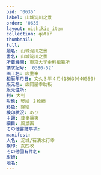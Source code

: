 ```yaml
---
pid: '0635'
label: 山城淀川之景
order: '0635'
layout: nishikie_item
collection: qatar
thumbnail: 
full: 
題名: 山城淀川之景
書名: 山城淀川之景
所蔵機関: 東京大学史料編纂所
請求記号: '0380-52'
画工名: 広重筆
和暦年月日: 文久３年４月(18630040550)
版元名: 広岡屋幸助板
版元住所: 
判: 大判
形態: 竪絵 ３枚続
彩色: 錦絵
検印状況: あり
主題: 尊皇攘夷
細目: 風景画
その他書誌事項: 
manifest: 
人名: 淀城/石清水行幸
検印: 亥四改
その他固有件名: 
彫師: 
地名: 
---
```

